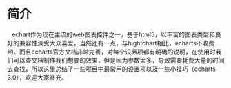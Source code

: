 # 简介

 	echart作为现在主流的web图表控件之一，基于html5，以丰富的图表类型和良好的兼容性深受大众喜爱，当然还有一点，与hightchart相比，echarts不收费哟。而且echarts官方文档非常完善，对每个设置项都有明确的说明，在使用时我们可以查文档制作我们想要的效果，但是因为参数太多，导致需要耗费大量的时间去查找，所以这里总结了一些项目中最常用的设置项以及一些小技巧（echarts 3.0），欢迎大家补充。